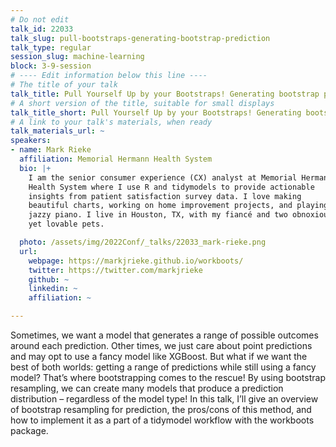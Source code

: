 ```yaml
---
# Do not edit
talk_id: 22033
talk_slug: pull-bootstraps-generating-bootstrap-prediction
talk_type: regular
session_slug: machine-learning
block: 3-9-session
# ---- Edit information below this line ----
# The title of your talk
talk_title: Pull Yourself Up by your Bootstraps! Generating bootstrap prediction intervals from a tidymodels workflow with the workboots package
# A short version of the title, suitable for small displays
talk_title_short: Pull Yourself Up by your Bootstraps! Generating bootstrap prediction intervals from a tidymodels workflow with the workboots package
# A link to your talk's materials, when ready
talk_materials_url: ~
speakers:
- name: Mark Rieke
  affiliation: Memorial Hermann Health System
  bio: |+
    I am the senior consumer experience (CX) analyst at Memorial Hermann
    Health System where I use R and tidymodels to provide actionable
    insights from patient satisfaction survey data. I love making
    beautiful charts, working on home improvement projects, and playing
    jazzy piano. I live in Houston, TX, with my fiancé and two obnoxious
    yet lovable pets.

  photo: /assets/img/2022Conf/_talks/22033_mark-rieke.png
  url:
    webpage: https://markjrieke.github.io/workboots/
    twitter: https://twitter.com/markjrieke
    github: ~
    linkedin: ~
    affiliation: ~

---
```


<!-- ABSTRACT ----
Please write abstract below. You may use simple markdown (links, code style, bold, italics)
-->

Sometimes, we want a model that generates a range of possible outcomes around
each prediction. Other times, we just care about point predictions and may
opt to use a fancy model like XGBoost. But what if we want the best of both
worlds: getting a range of predictions while still using a fancy model? That’s
where bootstrapping comes to the rescue! By using bootstrap resampling, we can
create many models that produce a prediction distribution – regardless of the
model type! In this talk, I’ll give an overview of bootstrap resampling for
prediction, the pros/cons of this method, and how to implement it as a part of a
tidymodel workflow with the workboots package.
